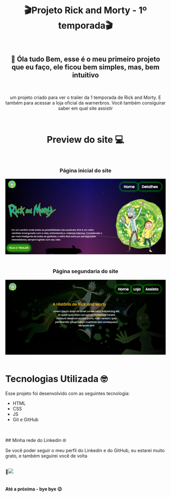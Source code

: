 <h1 align="center">🎬Projeto Rick and Morty - 1º temporada🎬</h1>
<br>
<h2 align="center" >👋 Óla tudo Bem, esse é o meu primeiro projeto que eu faço, ele ficou bem simples, mas, bem intuitivo </h2> 
<br>
<p align="center">um projeto criado para ver o trailer da 1 temporada de Rick and Morty. E também para acessar a loja oficial da warnerbros. Você também consiguirar saber em qual site  assistir</p>  
<br>

<h1 align="center">Preview do site 💻</h2>

<br>
<h3 align="center">Página inicial do site</h3>
<a href="https://erickgabriel2023.github.io/Projeto-Rick-Morty/index.html" target="_blank">
<img src="./foto 1.jpeg">
</a>
<br>
<br>
<h3 align="center">Página segundaria do site</h3>
<a href="https://erickgabriel2023.github.io/Projeto-Rick-Morty/index2.html" traget=_blank>
<img src="./foto 2.jpeg">
</a>
<br>
<br>

# Tecnologias Utilizada 🤓
<p>Esse projeto foi desenvolvido com as seguintes tecnologia:</p>

- HTML
- CSS
- JS
- Git e GitHub
<br>
<br>
## Minha rede do Linkedin 🌐
<br>
<p>Se você poder seguir o meu perfil do Linkedin e do GitHub, eu estarei muito grato, e também seguirei você de volta </p>
<br>
🔎<a  href="https://www.linkedin.com/in/erick-gabriel-0a5171262/" target="_blank"><img src="https://img.shields.io/badge/LinkedIn-ffffff?style=for-the-badge&logo=linkedin&logoColor=0690FA#gh-dark-mode-only" target="_blank"></a> 
<br>
<br>
<h4>Até a próxima - bye bye 😉






